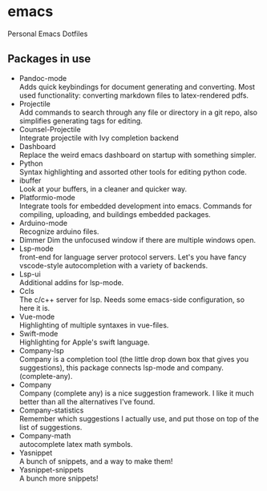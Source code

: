 # emacs
Personal Emacs Dotfiles

## Packages in use
* Pandoc-mode  
Adds quick keybindings for document generating and converting. Most used
functionality: converting markdown files to latex-rendered pdfs.  
* Projectile  
Add commands to search through any file or directory in a git repo, also simplifies generating tags for editing.  
* Counsel-Projectile  
Integrate projectile with Ivy completion backend  
* Dashboard  
Replace the weird emacs dashboard on startup with something simpler.  
* Python  
Syntax highlighting and assorted other tools for editing python code.  
* ibuffer  
Look at your buffers, in a cleaner and quicker way.  
* Platformio-mode  
Integrate tools for embedded development into emacs. Commands for compiling,
uploading, and buildings embedded packages.  
* Arduino-mode  
Recognize arduino files.  
* Dimmer
Dim the unfocused window if there are multiple windows open.  
* Lsp-mode  
front-end for language server protocol servers. Let's you have fancy
vscode-style autocompletion with a variety of backends.  
* Lsp-ui  
Additional addins for lsp-mode.  
* Ccls  
The c/c++ server for lsp. Needs some emacs-side configuration, so here it is.  
* Vue-mode  
Highlighting of multiple syntaxes in vue-files.  
* Swift-mode  
Highlighting for Apple's swift language.  
* Company-lsp  
Company is a completion tool (the little drop down box that gives you
suggestions), this package connects lsp-mode and company. (complete-any).  
* Company  
Company (complete any) is a nice suggestion framework. I like it much better
than all the alternatives I've found.  
* Company-statistics  
Remember which suggestions I actually use, and put those on top of the list of
suggestions.  
* Company-math  
autocomplete latex math symbols.  
* Yasnippet  
A bunch of snippets, and a way to make them!  
* Yasnippet-snippets  
A bunch more snippets!
